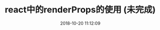 ---
title: react中的renderProps的使用 (未完成)
date: 2018-10-20 11:12:09
tags: [React]
categories: [React]
description: react中的renderProps的使用
---